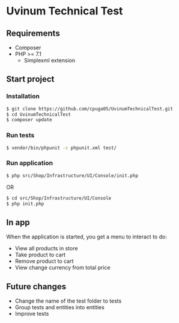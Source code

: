 # Uvinum Technical Test
## Requirements
* Composer
* PHP >= 7.1
  * Simplexml extension
## Start project
### Installation
```bash
$ git clone https://github.com/cpuga05/UvinumTechnicalTest.git
$ cd UvinumTechnicalTest
$ composer update
```
### Run tests
```bash
$ vendor/bin/phpunit -c phpunit.xml test/
```
### Run application
```bash
$ php src/Shop/Infrastructure/UI/Console/init.php
```
OR
```bash
$ cd src/Shop/Infrastructure/UI/Console
$ php init.php
```
## In app
When the application is started, you get a menu to interact to do:
* View all products in store
* Take product to cart
* Remove product to cart
* View change currency from total price
## Future changes
* Change the name of the test folder to tests
* Group tests and entities into entities
* Improve tests